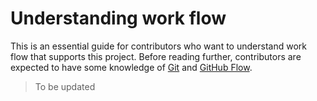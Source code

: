 Understanding work flow
=======================

This is an essential guide for contributors who want to understand work flow
that supports this project. Before reading further, contributors are expected
to have some knowledge of [Git] and [GitHub Flow].

> To be updated

[Git]: https://git-scm.com/
[GitHub Flow]: https://guides.github.com/introduction/flow/
